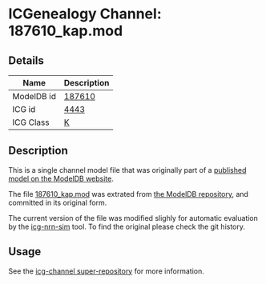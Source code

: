 # ICGenealogy Channel: 187610\_kap.mod

## Details

Name | Description
---- | -----------
ModelDB id | [187610](http://senselab.med.yale.edu/ModelDB/ShowModel.cshtml?model=187610)
ICG id | [4443](http://icg.neurotheory.ox.ac.uk/channels/1/4443)
ICG Class | [K](http://icg.neurotheory.ox.ac.uk/channels/1)

## Description

This is a single channel model file that was originally part of a [published model on the ModelDB website](http://senselab.med.yale.edu/mModelDB/ShowModel.cshtml?model=187610).


The file [187610\_kap.mod](187610_kap.mod) was extrated from [the ModelDB repository](http://senselab.med.yale.edu/ModelDB/ShowModel.cshtml?model=187610), and committed in its original form.

The current version of the file was modified slighly for automatic evaluation by the [icg-nrn-sim](https://github.com/icgenealogy/icg-nrn-sim) tool. To find the original please check the git history.


## Usage

See the [icg-channel super-repository](https://github.com/icgenealogy/icg-channels) for more information.